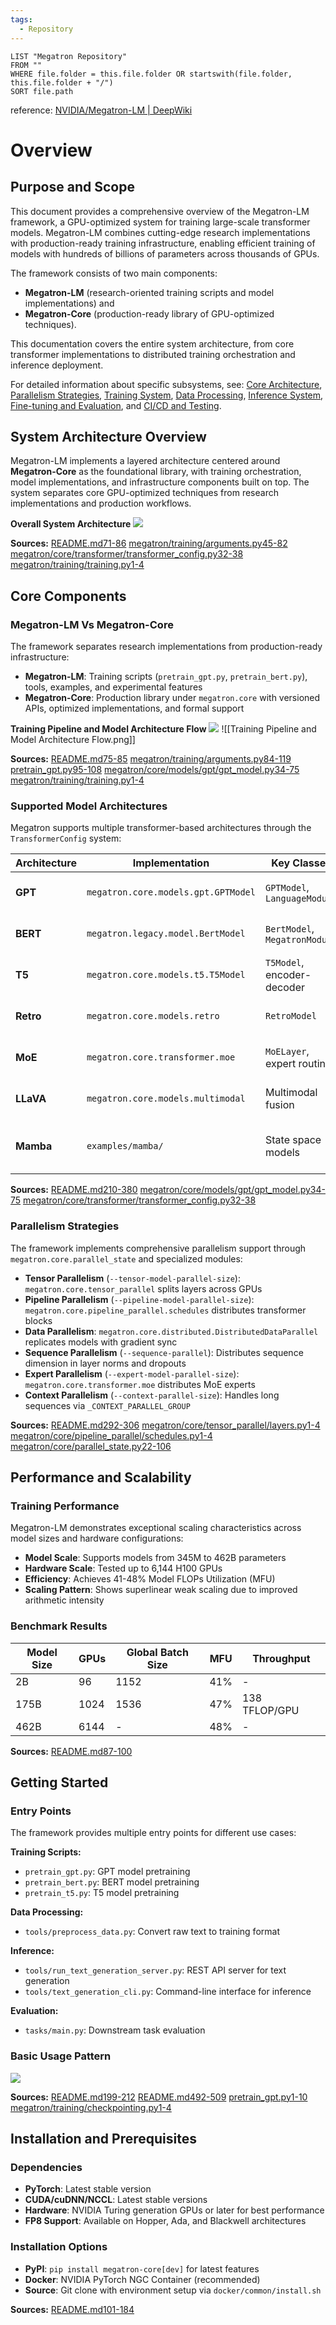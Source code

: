 ```yaml
---
tags:
  - Repository
---
```


```dataview
LIST "Megatron Repository"
FROM ""
WHERE file.folder = this.file.folder OR startswith(file.folder, this.file.folder + "/")
SORT file.path
```

reference: [NVIDIA/Megatron-LM | DeepWiki]([https://deepwiki.com/NVIDIA/Megatron-LM](https://deepwiki.com/NVIDIA/Megatron-LM))

# Overview

## Purpose and Scope

This document provides a comprehensive overview of the Megatron-LM framework, a GPU-optimized system for training large-scale transformer models. Megatron-LM combines cutting-edge research implementations with production-ready training infrastructure, enabling efficient training of models with hundreds of billions of parameters across thousands of GPUs.

The framework consists of two main components:

- **Megatron-LM** (research-oriented training scripts and model implementations) and
- **Megatron-Core** (production-ready library of GPU-optimized techniques).

This documentation covers the entire system architecture, from core transformer implementations to distributed training orchestration and inference deployment.

For detailed information about specific subsystems, see: [Core Architecture]([https://deepwiki.com/NVIDIA/Megatron-LM/2-core-architecture](https://deepwiki.com/NVIDIA/Megatron-LM/2-core-architecture)), [Parallelism Strategies]([https://deepwiki.com/NVIDIA/Megatron-LM/3-parallelism-strategies](https://deepwiki.com/NVIDIA/Megatron-LM/3-parallelism-strategies)), [Training System]([https://deepwiki.com/NVIDIA/Megatron-LM/4-training-system](https://deepwiki.com/NVIDIA/Megatron-LM/4-training-system)), [Data Processing]([https://deepwiki.com/NVIDIA/Megatron-LM/5-data-processing](https://deepwiki.com/NVIDIA/Megatron-LM/5-data-processing)), [Inference System]([https://deepwiki.com/NVIDIA/Megatron-LM/6-inference-system](https://deepwiki.com/NVIDIA/Megatron-LM/6-inference-system)), [Fine-tuning and Evaluation]([https://deepwiki.com/NVIDIA/Megatron-LM/7-fine-tuning-and-evaluation](https://deepwiki.com/NVIDIA/Megatron-LM/7-fine-tuning-and-evaluation)), and [CI/CD and Testing]([https://deepwiki.com/NVIDIA/Megatron-LM/8-cicd-and-testing](https://deepwiki.com/NVIDIA/Megatron-LM/8-cicd-and-testing)).

## System Architecture Overview

Megatron-LM implements a layered architecture centered around **Megatron-Core** as the foundational library, with training orchestration, model implementations, and infrastructure components built on top. The system separates core GPU-optimized techniques from research implementations and production workflows.

**Overall System Architecture**
![](Overall%20System%20Architecture.png)

**Sources:** [README.md71-86]([https://github.com/NVIDIA/Megatron-LM/blob/bbb4c5fb/README.md#L71-L86](https://github.com/NVIDIA/Megatron-LM/blob/bbb4c5fb/README.md#L71-L86)) [megatron/training/arguments.py45-82]([https://github.com/NVIDIA/Megatron-LM/blob/bbb4c5fb/megatron/training/arguments.py#L45-L82](https://github.com/NVIDIA/Megatron-LM/blob/bbb4c5fb/megatron/training/arguments.py#L45-L82)) [megatron/core/transformer/transformer_config.py32-38]([https://github.com/NVIDIA/Megatron-LM/blob/bbb4c5fb/megatron/core/transformer/transformer_config.py#L32-L38](https://github.com/NVIDIA/Megatron-LM/blob/bbb4c5fb/megatron/core/transformer/transformer_config.py#L32-L38)) [megatron/training/training.py1-4]([https://github.com/NVIDIA/Megatron-LM/blob/bbb4c5fb/megatron/training/training.py#L1-L4](https://github.com/NVIDIA/Megatron-LM/blob/bbb4c5fb/megatron/training/training.py#L1-L4))

## Core Components

### Megatron-LM Vs Megatron-Core

The framework separates research implementations from production-ready infrastructure:

- **Megatron-LM**: Training scripts (`pretrain_gpt.py`, `pretrain_bert.py`), tools, examples, and experimental features
- **Megatron-Core**: Production library under `megatron.core` with versioned APIs, optimized implementations, and formal support

**Training Pipeline and Model Architecture Flow**
![](Training%20Pipeline%20and%20Model%20Architecture%20Flow.png)
![[Training Pipeline and Model Architecture Flow.png]]

**Sources:** [README.md75-85]([https://github.com/NVIDIA/Megatron-LM/blob/bbb4c5fb/README.md#L75-L85](https://github.com/NVIDIA/Megatron-LM/blob/bbb4c5fb/README.md#L75-L85)) [megatron/training/arguments.py84-119]([https://github.com/NVIDIA/Megatron-LM/blob/bbb4c5fb/megatron/training/arguments.py#L84-L119](https://github.com/NVIDIA/Megatron-LM/blob/bbb4c5fb/megatron/training/arguments.py#L84-L119)) [pretrain_gpt.py95-108]([https://github.com/NVIDIA/Megatron-LM/blob/bbb4c5fb/pretrain_gpt.py#L95-L108](https://github.com/NVIDIA/Megatron-LM/blob/bbb4c5fb/pretrain_gpt.py#L95-L108)) [megatron/core/models/gpt/gpt_model.py34-75]([https://github.com/NVIDIA/Megatron-LM/blob/bbb4c5fb/megatron/core/models/gpt/gpt_model.py#L34-L75](https://github.com/NVIDIA/Megatron-LM/blob/bbb4c5fb/megatron/core/models/gpt/gpt_model.py#L34-L75)) [megatron/training/training.py1-4]([https://github.com/NVIDIA/Megatron-LM/blob/bbb4c5fb/megatron/training/training.py#L1-L4](https://github.com/NVIDIA/Megatron-LM/blob/bbb4c5fb/megatron/training/training.py#L1-L4))

### Supported Model Architectures

Megatron supports multiple transformer-based architectures through the `TransformerConfig` system:

| Architecture | Implementation                      | Key Classes                   | Use Case                                 |
| ------------ | ----------------------------------- | ----------------------------- | ---------------------------------------- |
| **GPT**      | `megatron.core.models.gpt.GPTModel` | `GPTModel`, `LanguageModule`  | Autoregressive language modeling         |
| **BERT**     | `megatron.legacy.model.BertModel`   | `BertModel`, `MegatronModule` | Bidirectional language understanding     |
| **T5**       | `megatron.core.models.t5.T5Model`   | `T5Model`, encoder-decoder    | Text-to-text generation                  |
| **Retro**    | `megatron.core.models.retro`        | `RetroModel`                  | Retrieval-augmented generation           |
| **MoE**      | `megatron.core.transformer.moe`     | `MoELayer`, expert routing    | Mixture of experts scaling               |
| **LLaVA**    | `megatron.core.models.multimodal`   | Multimodal fusion             | Vision-language models                   |
| **Mamba**    | `examples/mamba/`                   | State space models            | Sequence modeling with linear complexity |

**Sources:** [README.md210-380]([https://github.com/NVIDIA/Megatron-LM/blob/bbb4c5fb/README.md#L210-L380](https://github.com/NVIDIA/Megatron-LM/blob/bbb4c5fb/README.md#L210-L380)) [megatron/core/models/gpt/gpt_model.py34-75]([https://github.com/NVIDIA/Megatron-LM/blob/bbb4c5fb/megatron/core/models/gpt/gpt_model.py#L34-L75](https://github.com/NVIDIA/Megatron-LM/blob/bbb4c5fb/megatron/core/models/gpt/gpt_model.py#L34-L75)) [megatron/core/transformer/transformer_config.py32-38]([https://github.com/NVIDIA/Megatron-LM/blob/bbb4c5fb/megatron/core/transformer/transformer_config.py#L32-L38](https://github.com/NVIDIA/Megatron-LM/blob/bbb4c5fb/megatron/core/transformer/transformer_config.py#L32-L38))

### Parallelism Strategies

The framework implements comprehensive parallelism support through `megatron.core.parallel_state` and specialized modules:

- **Tensor Parallelism** (`--tensor-model-parallel-size`): `megatron.core.tensor_parallel` splits layers across GPUs
- **Pipeline Parallelism** (`--pipeline-model-parallel-size`): `megatron.core.pipeline_parallel.schedules` distributes transformer blocks
- **Data Parallelism**: `megatron.core.distributed.DistributedDataParallel` replicates models with gradient sync
- **Sequence Parallelism** (`--sequence-parallel`): Distributes sequence dimension in layer norms and dropouts
- **Expert Parallelism** (`--expert-model-parallel-size`): `megatron.core.transformer.moe` distributes MoE experts
- **Context Parallelism** (`--context-parallel-size`): Handles long sequences via `_CONTEXT_PARALLEL_GROUP`

**Sources:** [README.md292-306]([https://github.com/NVIDIA/Megatron-LM/blob/bbb4c5fb/README.md#L292-L306](https://github.com/NVIDIA/Megatron-LM/blob/bbb4c5fb/README.md#L292-L306)) [megatron/core/tensor_parallel/layers.py1-4]([https://github.com/NVIDIA/Megatron-LM/blob/bbb4c5fb/megatron/core/tensor_parallel/layers.py#L1-L4](https://github.com/NVIDIA/Megatron-LM/blob/bbb4c5fb/megatron/core/tensor_parallel/layers.py#L1-L4)) [megatron/core/pipeline_parallel/schedules.py1-4]([https://github.com/NVIDIA/Megatron-LM/blob/bbb4c5fb/megatron/core/pipeline_parallel/schedules.py#L1-L4](https://github.com/NVIDIA/Megatron-LM/blob/bbb4c5fb/megatron/core/pipeline_parallel/schedules.py#L1-L4)) [megatron/core/parallel_state.py22-106]([https://github.com/NVIDIA/Megatron-LM/blob/bbb4c5fb/megatron/core/parallel_state.py#L22-L106](https://github.com/NVIDIA/Megatron-LM/blob/bbb4c5fb/megatron/core/parallel_state.py#L22-L106))

## Performance and Scalability

### Training Performance

Megatron-LM demonstrates exceptional scaling characteristics across model sizes and hardware configurations:

- **Model Scale**: Supports models from 345M to 462B parameters
- **Hardware Scale**: Tested up to 6,144 H100 GPUs
- **Efficiency**: Achieves 41-48% Model FLOPs Utilization (MFU)
- **Scaling Pattern**: Shows superlinear weak scaling due to improved arithmetic intensity

### Benchmark Results

| Model Size | GPUs | Global Batch Size | MFU | Throughput    |
| ---------- | ---- | ----------------- | --- | ------------- |
| 2B         | 96   | 1152              | 41% | -             |
| 175B       | 1024 | 1536              | 47% | 138 TFLOP/GPU |
| 462B       | 6144 | -                 | 48% | -             |

**Sources:** [README.md87-100]([https://github.com/NVIDIA/Megatron-LM/blob/bbb4c5fb/README.md#L87-L100](https://github.com/NVIDIA/Megatron-LM/blob/bbb4c5fb/README.md#L87-L100))

## Getting Started

### Entry Points

The framework provides multiple entry points for different use cases:

**Training Scripts:**

- `pretrain_gpt.py`: GPT model pretraining
- `pretrain_bert.py`: BERT model pretraining
- `pretrain_t5.py`: T5 model pretraining

**Data Processing:**

- `tools/preprocess_data.py`: Convert raw text to training format

**Inference:**

- `tools/run_text_generation_server.py`: REST API server for text generation
- `tools/text_generation_cli.py`: Command-line interface for inference

**Evaluation:**

- `tasks/main.py`: Downstream task evaluation

### Basic Usage Pattern

![](Basic%20Usage%20Pattern.png)

**Sources:** [README.md199-212]([https://github.com/NVIDIA/Megatron-LM/blob/bbb4c5fb/README.md#L199-L212](https://github.com/NVIDIA/Megatron-LM/blob/bbb4c5fb/README.md#L199-L212)) [README.md492-509]([https://github.com/NVIDIA/Megatron-LM/blob/bbb4c5fb/README.md#L492-L509](https://github.com/NVIDIA/Megatron-LM/blob/bbb4c5fb/README.md#L492-L509)) [pretrain_gpt.py1-10]([https://github.com/NVIDIA/Megatron-LM/blob/bbb4c5fb/pretrain_gpt.py#L1-L10](https://github.com/NVIDIA/Megatron-LM/blob/bbb4c5fb/pretrain_gpt.py#L1-L10)) [megatron/training/checkpointing.py1-4]([https://github.com/NVIDIA/Megatron-LM/blob/bbb4c5fb/megatron/training/checkpointing.py#L1-L4](https://github.com/NVIDIA/Megatron-LM/blob/bbb4c5fb/megatron/training/checkpointing.py#L1-L4))

## Installation and Prerequisites

### Dependencies

- **PyTorch**: Latest stable version
- **CUDA/cuDNN/NCCL**: Latest stable versions
- **Hardware**: NVIDIA Turing generation GPUs or later for best performance
- **FP8 Support**: Available on Hopper, Ada, and Blackwell architectures

### Installation Options

- **PyPI**: `pip install megatron-core[dev]` for latest features
- **Docker**: NVIDIA PyTorch NGC Container (recommended)
- **Source**: Git clone with environment setup via `docker/common/install.sh`

**Sources:** [README.md101-184]([https://github.com/NVIDIA/Megatron-LM/blob/bbb4c5fb/README.md#L101-L184](https://github.com/NVIDIA/Megatron-LM/blob/bbb4c5fb/README.md#L101-L184))
